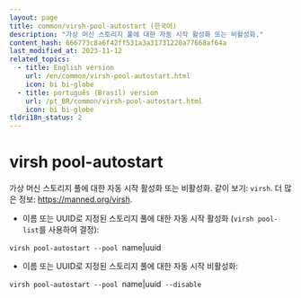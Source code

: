 ```yaml
---
layout: page
title: common/virsh-pool-autostart (한국어)
description: "가상 머신 스토리지 풀에 대한 자동 시작 활성화 또는 비활성화."
content_hash: 666773c8a6f42ff531a3a31731220a77668af64a
last_modified_at: 2023-11-12
related_topics:
  - title: English version
    url: /en/common/virsh-pool-autostart.html
    icon: bi bi-globe
  - title: português (Brasil) version
    url: /pt_BR/common/virsh-pool-autostart.html
    icon: bi bi-globe
tldri18n_status: 2
---
```

# virsh pool-autostart

가상 머신 스토리지 풀에 대한 자동 시작 활성화 또는 비활성화.
같이 보기: `virsh`.
더 많은 정보: <https://manned.org/virsh>.

- 이름 또는 UUID로 지정된 스토리지 풀에 대한 자동 시작 활성화 (`virsh pool-list`를 사용하여 결정):

`virsh pool-autostart --pool `<span class="tldr-var badge badge-pill bg-dark-lm bg-white-dm text-white-lm text-dark-dm font-weight-bold">name|uuid</span>

- 이름 또는 UUID로 지정된 스토리지 풀에 대한 자동 시작 비활성화:

`virsh pool-autostart --pool `<span class="tldr-var badge badge-pill bg-dark-lm bg-white-dm text-white-lm text-dark-dm font-weight-bold">name|uuid</span>` --disable`
